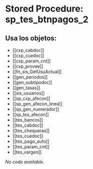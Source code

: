 # Stored Procedure: sp_tes_btnpagos_2

## Usa los objetos:
- [[cxp_cabdoc]]
- [[cxp_cuedoc]]
- [[cxp_param_cnt]]
- [[cxp_provee]]
- [[fn_sis_GetUsuActual]]
- [[gen_periodos]]
- [[gen_subtipodoc]]
- [[gen_tasas]]
- [[sis_usuarios]]
- [[sp_cxp_afecon]]
- [[sp_gen_afecon_linea]]
- [[sp_gen_numerador]]
- [[sp_tes_afecon]]
- [[tes_bancos]]
- [[tes_cabdoc]]
- [[tes_chequeras]]
- [[tes_cuedoc]]
- [[tes_pago_auto]]
- [[tes_param_cnt]]
- [[tes_vargen]]

*No code available.*
